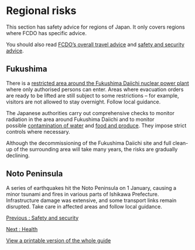 # Regional risks

This section has safety advice for regions of Japan. It only covers regions where FCDO has specific advice.

You should also read [FCDO’s overall travel advice](/foreign-travel-advice/japan) and [safety and security advice](/foreign-travel-advice/japan/safety-and-security).

## Fukushima

There is a [restricted area around the Fukushima Daiichi nuclear power plant](https://www.meti.go.jp/english/earthquake/nuclear/roadmap/) where only authorised persons can enter. Areas where evacuation orders are ready to be lifted are still subject to some restrictions – for example, visitors are not allowed to stay overnight. Follow local guidance.

The Japanese authorities carry out comprehensive checks to monitor radiation in the area around Fukushima Daiichi and to monitor possible [contamination of water](http://radioactivity.nsr.go.jp/en/) and [food and produce](https://www.maff.go.jp/e/policies/food_safety/index.html). They impose strict controls where necessary.

Although the decommissioning of the Fukushima Daiichi site and full clean-up of the surrounding area will take many years, the risks are gradually declining.

## Noto Peninsula

A series of earthquakes hit the Noto Peninsula on 1 January, causing a minor tsunami and fires in various parts of Ishikawa Prefecture. Infrastructure damage was extensive, and some transport links remain disrupted. Take care in affected areas and follow local guidance.

[Previous
:
Safety and security](/foreign-travel-advice/japan/safety-and-security)

[Next
:
Health](/foreign-travel-advice/japan/health)

[View a printable version of the whole guide](/foreign-travel-advice/japan/print)